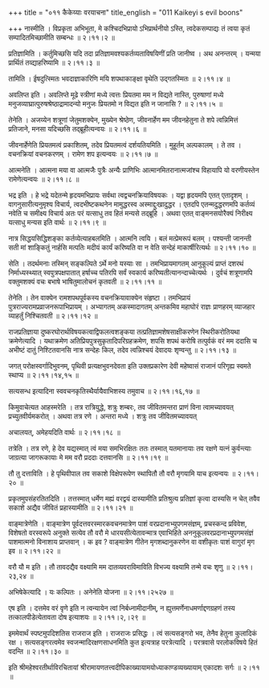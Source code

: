 +++
title = "०११ कैकेय्याः वरयाचना"
title_english = "011 Kaikeyi s evil boons"

+++
नास्मीति । विप्रकृता अभिभूता, मे कश्चिदभिप्रायो ऽभिप्रार्थनीयो ऽस्ति, त्वदेकसम्पाद्यः तं त्वया कृतं सम्पादितमिच्छामीति सम्बन्धः  ॥  २।११।२  ॥   

  

प्रतिज्ञामिति । कर्तुमिच्छसि यदि तदा प्रतिज्ञामवश्यकर्तव्यताविषयिणीं प्रति जानीष्व । अथ अनन्तरम् । यन्मया प्रार्थितं तव्द्याहरिष्यामि  ॥  २।११।३  ॥   

  

तामिति । ईषदुत्स्मितः भवदाज्ञाकारिणि मयि शपथाकाङ्क्षा वृथेति उद्गतस्मितः  ॥  २।११।४  ॥   

  

अवलिप्त इति । अवलिप्ते मूढे स्त्रीणां मध्ये त्वत्तः प्रियतमा मम न विद्यते नास्ति, पुरुषाणां मध्ये मनुजव्याघ्रात्पुरुषश्रेष्ठाद्रामादन्यो मनुजः प्रियतमो न विद्यत इति न जानासि ?  ॥  २।११।५  ॥   

  

तेनेति । अजय्येन शत्रूणां जेतुमशक्येन, मुख्येन श्रेष्ठेण, जीवनार्हेण मम जीवनहेतुना ते शपे त्वन्निमित्तं प्रतिजाने, मनसा यदिच्छसि तद्ब्रूहीत्यन्वयः  ॥  २।११।६  ॥   

  

जीवनार्हेणेति प्रियतमत्वं प्रकाशितम्, तदेव प्रियतमत्वं दर्शयतियमिति । मुहूर्तम् अल्पकालम् । ते तव । वचनक्रियां वचनकरणम् । रामेण शप इत्यन्वयः  ॥  २।११।७  ॥   

  

आत्मनेति । आत्मना मया वा आत्मजैः पुत्रैः अन्यैः प्राणिभिः आत्मानमितरानात्मजांश्च विहायापि यो वरणीयस्तेन रामेणेत्यन्वयः  ॥  २।११।८  ॥   

  

भद्र इति । हे भद्रे यदेतन्मे हृदयमभिप्रायः सर्वथा त्वद्वचनक्रियाविषयकः । यद्वा हृदयमपि एतत् एतादृशम् । वागनुसारीत्यनुमृश्य विचार्य, त्वदभीष्टकथनेन मामुद्धरस्व अस्माद्दुःखादुद्धर । एतदपि एतन्मदुद्धरणमपि कर्तव्यं नवेति च समीक्ष्य विचार्य अतः परं यत्साधु तव हितं मन्यसे तद्ब्रूहि । अथवा एतत् वाङ्मनसयोरैक्यं निरीक्ष्य यत्साधु मन्यस इति वार्थः  ॥  २।११।९  ॥   

  

नात्र सिद्धयसिद्धिशङ्का कर्तव्येत्याहबलमिति । आत्मनि त्वयि । बलं मत्प्रेमरूपं बलम् । पश्यन्ती जानन्ती सती मां शाङ्कितुं नार्हसि मत्पतिः मदीयं कार्यं करिष्यति वा न वेति सन्देहं माकार्षीरित्यर्थः  ॥  २।११।१०  ॥   

  

सेति । तदर्थमनाः तस्मिन् सङ्कल्पिते ऽर्थे मनो यस्याः सा । तमभिप्रायमागतम् आनुकूल्यं प्राप्तं दशरथं निर्माध्यस्थ्यात् स्वपुत्रपक्षपातात् हर्षाच्च पतिरपि सर्वं स्वकार्य करिष्यतीत्यानन्दाच्चेत्यर्थः । दुर्वचं शत्रूणामपि वक्तुमशक्यं वचः बभाषे भाषितुमालोचनं कृतवती  ॥  २।११।११  ॥   

  

तेनेति । तेन वाक्येन रामशपथपूर्वकस्य वचनक्रियावाक्येन संहृष्टा । तमभिप्रायं पुत्रराज्यरामप्रव्राजनरूपाभिप्रायम् । अभ्यागतम् अकस्मादागतम् अन्तकमिव महाघोरं राज्ञः प्राणहरम् व्याजहार व्याहर्तुं निश्चितवती  ॥  २।११।१२  ॥   

  

राजप्रतिज्ञाया दुष्करघोरार्थविषयकत्वाद्विफलत्वशङ्कया तत्प्रतिज्ञामशेषसाक्षीकरणेन स्थिरीकरोतियथा क्रमेणेत्यादि । यथाक्रमेण अतिप्रियपुत्रसुकृतादिपरिग्रहक्रमेण, शपसि शपथं करोषि तत्पुर्वकं वरं मम ददासि च अभीष्टं दातुं निश्टितवानसि नात्र सन्देहः किल, तदेव त्वन्निश्चयं देवादयः शृण्वन्तु  ॥  २।११।१३  ॥   

  

जगत् परोक्षस्वर्गादिभुवनम्, पृथिवी प्रत्यक्षभुवनदेवता इति उक्तप्रकारेण देवी महेष्वासं राजानं परिगृह्य स्वमते स्थाप्य  ॥  २।११।१४,१५  ॥   

  

सत्यसन्ध इत्यादिना स्ववचनकृतिस्थैर्यायैवाभिशस्य तमुवाच  ॥  २।११।१६,१७  ॥   

  

किमुवाचेत्यत आहस्मरेति । तत्र रात्रियुद्धे, शत्रुः शम्बरः, तव जीवितमन्तरा प्राणं विना त्वामच्यावयत् प्रच्युतवीर्यमकरोत् । अथवा तत्र रणे । अन्तरा मध्ये । शत्रुः तव जीवितमच्यावयत्  

अचालयत्, अमेहयदिति वार्थः  ॥  २।११।१८  ॥   

  

तत्रेति । तत्र रणे, हे देव यद्यस्मात् त्वं मया समभिरक्षितः ततः तस्मात् यतमानायाः तव रक्षणे यत्नं कुर्वन्त्याः जाग्रत्या जागरूकायाः मे मम वरौ प्रददाः दत्तवानसि  ॥  २।११।१९  ॥   

  

तौ तु दत्ताविति । हे पृथिवीपाल तव सकाशे विक्षेपरूपेण स्थापितौ तौ वरौ मृगयामि याच इत्यन्वयः  ॥  २।११।२०  ॥   

  

प्रकृतमुपसंहरतितदिति । तत्तस्मात् धर्मेण मह्यं वरद्वयं दास्यामीति प्रतिश्रुत्य प्रतिज्ञां कृत्वा दास्यसि न चेत् तवैव सकाशे अद्यैव जीवितं प्रहास्यामीति  ॥  २।११।२१  ॥   

  

वाङ्मात्रेणेति । वाङ्मात्रेण पूर्वदत्तवरस्मारकवचनमात्रेण पाशं वरप्रदानाभ्युपगमसंज्ञम्, प्रचस्कन्द प्रविवेश, विशेषतो वरस्वरूपे अनुक्ते सत्येव तौ वरौ मे धारयसीत्येतावन्मात्र एवाभिहिते अननुकूलवरप्रदानाभ्युपगमसंज्ञं पाशमात्मनो विनाशाय प्राप्तवान् । क इव ? वाङ्मात्रेण गीतेन मृगशब्दानुकरणेन वा वशीकृतः पाशं वागुरां मृग इव  ॥  २।११।२२  ॥   

  

वरौ यौ म इति । तौ तावदद्यैव वक्ष्यामि मम दातव्यवराविमाविति विभज्य वक्ष्यामि तन्मे वचः शृणु  ॥  २।११।२३,२४  ॥   

  

अभिषेकेत्यादि । यः कल्पितः । अनेनेति योजना  ॥  २।११।२५२७  ॥   

  

एष इति । दत्तमेव वरं वृणे इति न त्वन्यायेन त्वां निर्बध्नामीदानीम्, न ह्युत्तमर्णेनाधमर्णाद्दणग्रहणं तस्य तत्कालपीडेत्येतावता दोष इत्याशयः  ॥  २।११।२,।२९  ॥   

  

इममेवार्थं स्पष्टमुपदिशतिस राजराज इति । राजराजः प्रसिद्धः । त्वं सत्यसङ्गरो भव, तेनैव हेतुना कुलादिकं रक्ष । सत्यसङ्गरत्वमेव स्वजन्मादिरक्षणसाधनमिति कुत इत्यत्राह परत्रेत्यादि । परत्रवासे परलोकविषये हितं वदन्ति  ॥  २।११।३०  ॥   

  

इति श्रीमहेश्वरतीर्थाविरचितायां श्रीरामायणतत्त्वदीपिकाख्यायामयोध्याकाण्डव्यख्यायाम् एकादशः सर्गः  ॥  २।११  ॥   

  

  

